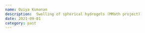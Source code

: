 ```yaml
---
name: Oviya Kumanan
description:  Swelling of spherical hydrogels (MMath project)
date: 2021-09-01
category: past
---
```

